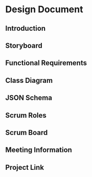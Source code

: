 # Design Document
## Introduction
## Storyboard
## Functional Requirements
## Class Diagram
## JSON Schema
## Scrum Roles
## Scrum Board
## Meeting Information
## Project Link

